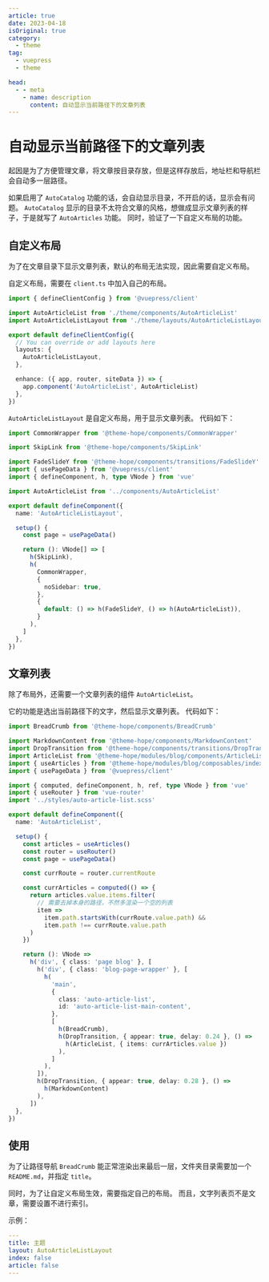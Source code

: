 ```yaml
---
article: true
date: 2023-04-18
isOriginal: true
category:
  - theme
tag:
  - vuepress
  - theme

head:
  - - meta
    - name: description
      content: 自动显示当前路径下的文章列表
---
```


# 自动显示当前路径下的文章列表

起因是为了方便管理文章，将文章按目录存放，但是这样存放后，地址栏和导航栏会自动多一层路径。

如果启用了 `AutoCatalog` 功能的话，会自动显示目录，不开启的话，显示会有问题。
`AutoCatalog` 显示的目录不太符合文章的风格，想做成显示文章列表的样子，于是就写了 `AutoArticles` 功能。
同时，验证了一下自定义布局的功能。

## 自定义布局

为了在文章目录下显示文章列表，默认的布局无法实现，因此需要自定义布局。

自定义布局，需要在 `client.ts` 中加入自己的布局。

```ts {9}
import { defineClientConfig } from '@vuepress/client'

import AutoArticleList from './theme/components/AutoArticleList'
import AutoArticleListLayout from './theme/layouts/AutoArticleListLayout'

export default defineClientConfig({
  // You can override or add layouts here
  layouts: {
    AutoArticleListLayout,
  },

  enhance: ({ app, router, siteData }) => {
    app.component('AutoArticleList', AutoArticleList)
  },
})
```

`AutoArticleListLayout` 是自定义布局，用于显示文章列表。
代码如下：

```ts
import CommonWrapper from '@theme-hope/components/CommonWrapper'

import SkipLink from '@theme-hope/components/SkipLink'

import FadeSlideY from '@theme-hope/components/transitions/FadeSlideY'
import { usePageData } from '@vuepress/client'
import { defineComponent, h, type VNode } from 'vue'

import AutoArticleList from '../components/AutoArticleList'

export default defineComponent({
  name: 'AutoArticleListLayout',

  setup() {
    const page = usePageData()

    return (): VNode[] => [
      h(SkipLink),
      h(
        CommonWrapper,
        {
          noSidebar: true,
        },
        {
          default: () => h(FadeSlideY, () => h(AutoArticleList)),
        }
      ),
    ]
  },
})
```

## 文章列表

除了布局外，还需要一个文章列表的组件 `AutoArticleList`。

它的功能是选出当前路径下的文字，然后显示文章列表。
代码如下：

```ts
import BreadCrumb from '@theme-hope/components/BreadCrumb'

import MarkdownContent from '@theme-hope/components/MarkdownContent'
import DropTransition from '@theme-hope/components/transitions/DropTransition'
import ArticleList from '@theme-hope/modules/blog/components/ArticleList'
import { useArticles } from '@theme-hope/modules/blog/composables/index'
import { usePageData } from '@vuepress/client'

import { computed, defineComponent, h, ref, type VNode } from 'vue'
import { useRouter } from 'vue-router'
import '../styles/auto-article-list.scss'

export default defineComponent({
  name: 'AutoArticleList',

  setup() {
    const articles = useArticles()
    const router = useRouter()
    const page = usePageData()

    const currRoute = router.currentRoute

    const currArticles = computed(() => {
      return articles.value.items.filter(
        // 需要去掉本身的路径，不然多渲染一个空的列表
        item =>
          item.path.startsWith(currRoute.value.path) &&
          item.path !== currRoute.value.path
      )
    })

    return (): VNode =>
      h('div', { class: 'page blog' }, [
        h('div', { class: 'blog-page-wrapper' }, [
          h(
            'main',
            {
              class: 'auto-article-list',
              id: 'auto-article-list-main-content',
            },
            [
              h(BreadCrumb),
              h(DropTransition, { appear: true, delay: 0.24 }, () =>
                h(ArticleList, { items: currArticles.value })
              ),
            ]
          ),
        ]),
        h(DropTransition, { appear: true, delay: 0.28 }, () =>
          h(MarkdownContent)
        ),
      ])
  },
})
```

## 使用

为了让路径导航 `BreadCrumb` 能正常渲染出来最后一层，文件夹目录需要加一个 `README.md`，并指定 `title`。

同时，为了让自定义布局生效，需要指定自己的布局。
而且，文字列表页不是文章，需要设置不进行索引。

示例：

```yml
---
title: 主题
layout: AutoArticleListLayout
index: false
article: false
---
```
